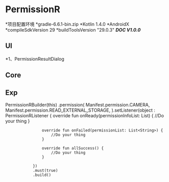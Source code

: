 
PermissionR
=================
*项目配置环境
*gradle-6.6.1-bin.zip
*Kotlin 1.4.0
*AndroidX
*compileSdkVersion 29
*buildToolsVersion "29.0.3"
***********DOC  V1.0.0***********

UI
------------
*1、PermissionResultDialog

Core
------------


Exp
------------
PermissionRBuilder(this)
            .permission(
                    Manifest.permission.CAMERA,
                    Manifest.permission.READ_EXTERNAL_STORAGE,
            ).setListener(object : PermissionRListener {
                    override fun onReady(permissionInfoList: List<PermissionRInfo>) {
                        //Do your thing
                    }

                    override fun onFailed(permissionList: List<String>) {
                        //Do your thing
                    }

                    override fun allSuccess() {
                        //Do your thing
                    }

                })
                .must(true)
                .build()



